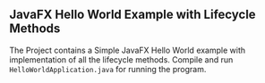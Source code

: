 ## JavaFX Hello World Example with Lifecycle Methods

The Project contains a Simple JavaFX Hello World example with implementation of all the lifecycle methods.
Compile and run `HelloWorldApplication.java` for running the program.
